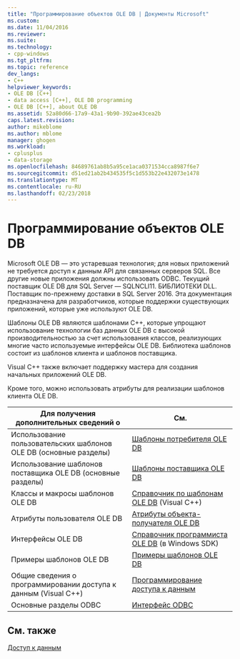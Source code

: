 ```yaml
---
title: "Программирование объектов OLE DB | Документы Microsoft"
ms.custom: 
ms.date: 11/04/2016
ms.reviewer: 
ms.suite: 
ms.technology:
- cpp-windows
ms.tgt_pltfrm: 
ms.topic: reference
dev_langs:
- C++
helpviewer_keywords:
- OLE DB [C++]
- data access [C++], OLE DB programming
- OLE DB [C++], about OLE DB
ms.assetid: 52a80d66-17a9-43a1-9b90-392ae43cea2b
caps.latest.revision: 
author: mikeblome
ms.author: mblome
manager: ghogen
ms.workload:
- cplusplus
- data-storage
ms.openlocfilehash: 84689761ab8b5a95ce1aca0371534cca8987f6e7
ms.sourcegitcommit: d51ed21ab2b434535f5c1d553b22e432073e1478
ms.translationtype: MT
ms.contentlocale: ru-RU
ms.lasthandoff: 02/23/2018
---
```

# <a name="ole-db-programming"></a>Программирование объектов OLE DB
Microsoft OLE DB — это устаревшая технология; для новых приложений не требуется доступ к данным API для связанных серверов SQL. Все другие новые приложения должны использовать ODBC. Текущий поставщик OLE DB для SQL Server — SQLNCLI11. БИБЛИОТЕКИ DLL. Поставщик по-прежнему доставки в SQL Server 2016. Эта документация предназначена для разработчиков, которые поддержки существующих приложений, которые уже используют OLE DB.
  
 Шаблоны OLE DB являются шаблонами C++, которые упрощают использование технологии баз данных OLE DB с высокой производительностью за счет использования классов, реализующих многие часто используемые интерфейсы OLE DB. Библиотека шаблонов состоит из шаблонов клиента и шаблонов поставщика.  
  
 Visual C++ также включает поддержку мастера для создания начальных приложений OLE DB.  
  
 Кроме того, можно использовать атрибуты для реализации шаблонов клиента OLE DB.  
  
|Для получения дополнительных сведений о|См.|  
|-------------------------|---------|  
|Использование пользовательских шаблонов OLE DB (основные разделы)|[Шаблоны потребителя OLE DB](../../data/oledb/ole-db-consumer-templates-cpp.md)|  
|Использование шаблонов поставщика OLE DB (основные разделы)|[Шаблоны поставщика OLE DB](../../data/oledb/ole-db-provider-templates-cpp.md)|  
|Классы и макросы шаблонов OLE DB|[Справочник по шаблонам OLE DB](../../data/oledb/ole-db-templates.md) (Visual C++)|  
|Атрибуты пользователя OLE DB|[Атрибуты объекта-получателя OLE DB](../../windows/ole-db-consumer-attributes.md)|  
|Интерфейсы OLE DB|[Справочник программиста OLE DB](https://msdn.microsoft.com/en-us/library/ms713643.aspx) (в Windows SDK)|  
|Примеры шаблонов OLE DB|[Примеры шаблонов OLE DB](http://msdn.microsoft.com/en-us/08958863-0b5f-41ad-ae99-fca7440c553c)| 
|Общие сведения о программировании доступа к данным (Visual C++)|[Программирование доступа к данным](../../data/data-access-programming-mfc-atl.md)|  
|Основные разделы ODBC|[Интерфейс ODBC](../../data/odbc/open-database-connectivity-odbc.md)|  

  
## <a name="see-also"></a>См. также  
 [Доступ к данным](../data-access-in-cpp.md)